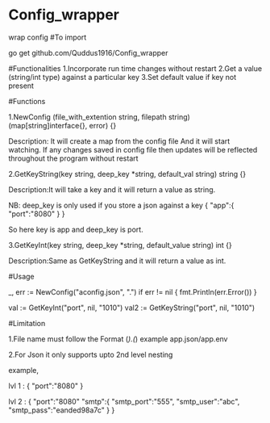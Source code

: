 # Config_wrapper
wrap config
#To import

go get github.com/Quddus1916/Config_wrapper

#Functionalities 
1.Incorporate run time changes without restart
2.Get a value (string/int type) against a particular key
3.Set default value if key not present

#Functions

1.NewConfig (file_with_extention string, filepath string) (map[string]interface{}, error) {}



Description: It will create a map from the config file And it will start watching. 
If any changes saved in config file then updates will be
reflected throughout the program without restart

2.GetKeyString(key string, deep_key *string, default_val string) string {}



Description:It will take a key and it will return a value as string. 



NB: deep_key is only used if you store a json against a key
 {
  "app":{
       "port":"8080"
      }
  }
  
  So here key is app and deep_key is port.
  
  

3.GetKeyInt(key string, deep_key *string, default_value string) int {}



Description:Same as GetKeyString and it will return a value as int.


#Usage



_, err := NewConfig("aconfig.json", ".")
	if err != nil {
		fmt.Println(err.Error())
	}
  
  val := GetKeyInt("port", nil, "1010")
  val2 := GetKeyString("port", nil, "1010")
  
  
  
  #Limitation
  
  
  1.File name must follow the Format (*).(*) example app.json/app.env
  
  
  
  2.For Json it only supports upto 2nd level nesting
  
  
  example,
  
  lvl 1 :
  {
  "port":"8080"
  }
  
  lvl 2 :
  {
  "port":"8080"
  "smtp":{
       "smtp_port":"555",
       "smtp_user":"abc",
       "smtp_pass":"eanded98a7c"
      }
  }

